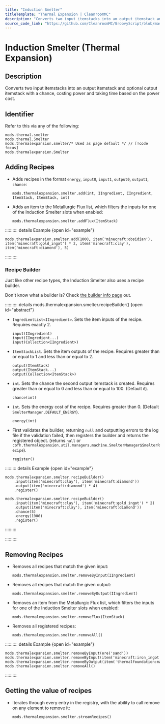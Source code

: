 ```yaml
---
title: "Induction Smelter"
titleTemplate: "Thermal Expansion | CleanroomMC"
description: "Converts two input itemstacks into an output itemstack and optional output itemstack with a chance, costing power and taking time based on the power cost."
source_code_link: "https://github.com/CleanroomMC/GroovyScript/blob/master/src/main/java/com/cleanroommc/groovyscript/compat/mods/thermalexpansion/machine/Smelter.java"
---
```


# Induction Smelter (Thermal Expansion)

## Description

Converts two input itemstacks into an output itemstack and optional output itemstack with a chance, costing power and taking time based on the power cost.

## Identifier

Refer to this via any of the following:

```groovy:no-line-numbers {3}
mods.thermal.smelter
mods.thermal.Smelter
mods.thermalexpansion.smelter/* Used as page default */ // [!code focus]
mods.thermalexpansion.Smelter
```


## Adding Recipes

- Adds recipes in the format `energy`, `input0`, `input1`, `output0`, `output1`, `chance`:

    ```groovy:no-line-numbers
    mods.thermalexpansion.smelter.add(int, IIngredient, IIngredient, ItemStack, ItemStack, int)
    ```

- Adds an item to the Metallurgic Flux list, which filters the inputs for one of the Induction Smelter slots when enabled:

    ```groovy:no-line-numbers
    mods.thermalexpansion.smelter.addFlux(ItemStack)
    ```

:::::::::: details Example {open id="example"}
```groovy:no-line-numbers
mods.thermalexpansion.smelter.add(1000, item('minecraft:obsidian'), item('minecraft:gold_ingot') * 2, item('minecraft:clay'), item('minecraft:diamond'), 5)
```

::::::::::

### Recipe Builder

Just like other recipe types, the Induction Smelter also uses a recipe builder.

Don't know what a builder is? Check [the builder info page](../../groovy/builder.md) out.

:::::::::: details mods.thermalexpansion.smelter.recipeBuilder() {open id="abstract"}
- `IngredientList<IIngredient>`. Sets the item inputs of the recipe. Requires exactly 2.

    ```groovy:no-line-numbers
    input(IIngredient)
    input(IIngredient...)
    input(Collection<IIngredient>)
    ```

- `ItemStackList`. Sets the item outputs of the recipe. Requires greater than or equal to 1 and less than or equal to 2.

    ```groovy:no-line-numbers
    output(ItemStack)
    output(ItemStack...)
    output(Collection<ItemStack>)
    ```

- `int`. Sets the chance the second output itemstack is created. Requires greater than or equal to 0 and less than or equal to 100. (Default `0`).

    ```groovy:no-line-numbers
    chance(int)
    ```

- `int`. Sets the energy cost of the recipe. Requires greater than 0. (Default `SmelterManager.DEFAULT_ENERGY`).

    ```groovy:no-line-numbers
    energy(int)
    ```

- First validates the builder, returning `null` and outputting errors to the log file if the validation failed, then registers the builder and returns the registered object. (returns `null` or `cofh.thermalexpansion.util.managers.machine.SmelterManager$SmelterRecipe`).

    ```groovy:no-line-numbers
    register()
    ```

::::::::: details Example {open id="example"}
```groovy:no-line-numbers
mods.thermalexpansion.smelter.recipeBuilder()
    .input(item('minecraft:clay'), item('minecraft:diamond'))
    .output(item('minecraft:diamond') * 4)
    .register()

mods.thermalexpansion.smelter.recipeBuilder()
    .input(item('minecraft:clay'), item('minecraft:gold_ingot') * 2)
    .output(item('minecraft:clay'), item('minecraft:diamond'))
    .chance(5)
    .energy(1000)
    .register()
```

:::::::::

::::::::::

## Removing Recipes

- Removes all recipes that match the given input:

    ```groovy:no-line-numbers
    mods.thermalexpansion.smelter.removeByInput(IIngredient)
    ```

- Removes all recipes that match the given output:

    ```groovy:no-line-numbers
    mods.thermalexpansion.smelter.removeByOutput(IIngredient)
    ```

- Removes an item from the Metallurgic Flux list, which filters the inputs for one of the Induction Smelter slots when enabled:

    ```groovy:no-line-numbers
    mods.thermalexpansion.smelter.removeFlux(ItemStack)
    ```

- Removes all registered recipes:

    ```groovy:no-line-numbers
    mods.thermalexpansion.smelter.removeAll()
    ```

:::::::::: details Example {open id="example"}
```groovy:no-line-numbers
mods.thermalexpansion.smelter.removeByInput(ore('sand'))
mods.thermalexpansion.smelter.removeByInput(item('minecraft:iron_ingot'))
mods.thermalexpansion.smelter.removeByOutput(item('thermalfoundation:material:166'))
mods.thermalexpansion.smelter.removeAll()
```

::::::::::

## Getting the value of recipes

- Iterates through every entry in the registry, with the ability to call remove on any element to remove it:

    ```groovy:no-line-numbers
    mods.thermalexpansion.smelter.streamRecipes()
    ```

